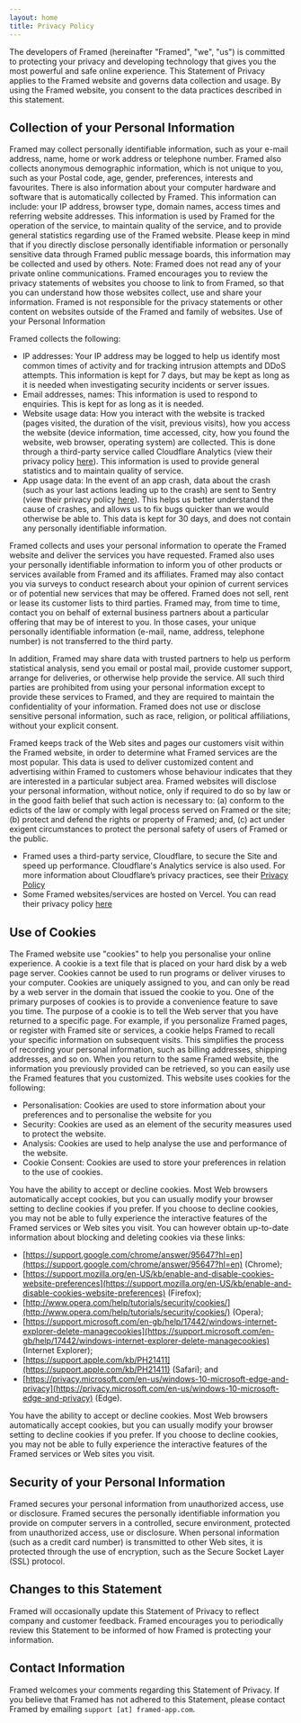 ```yaml
---
layout: home
title: Privacy Policy
---
```


The developers of Framed (hereinafter "Framed", "we", "us") is committed to protecting your privacy and developing technology that gives you the most powerful and safe online experience. This Statement of Privacy applies to the Framed website and governs data collection and usage. By using the Framed website, you consent to the data practices described in this statement.

## Collection of your Personal Information

Framed may collect personally identifiable information, such as your e-mail address, name, home or work address or telephone number. Framed also collects anonymous demographic information, which is not unique to you, such as your Postal code, age, gender, preferences, interests and favourites. There is also information about your computer hardware and software that is automatically collected by Framed. This information can include: your IP address, browser type, domain names, access times and referring website addresses. This information is used by Framed for the operation of the service, to maintain quality of the service, and to provide general statistics regarding use of the Framed website. Please keep in mind that if you directly disclose personally identifiable information or personally sensitive data through Framed public message boards, this information may be collected and used by others. Note: Framed does not read any of your private online communications. Framed encourages you to review the privacy statements of websites you choose to link to from Framed, so that you can understand how those websites collect, use and share your information. Framed is not responsible for the privacy statements or other content on websites outside of the Framed and family of websites.
Use of your Personal Information

Framed collects the following:

- IP addresses: Your IP address may be logged to help us identify most common times of activity and for tracking intrusion attempts and DDoS attempts. This information is kept for 7 days, but may be kept as long as it is needed when investigating security incidents or server issues.
- Email addresses, names: This information is used to respond to enquiries. This is kept for as long as it is needed.
- Website usage data: How you interact with the website is tracked (pages visited, the duration of the visit, previous visits), how you access the website (device information, time accessed, city, how you found the website, web browser, operating system) are collected. This is done through a third-party service called Cloudflare Analytics (view their privacy policy [here](https://www.cloudflare.com/en-gb/privacypolicy/)). This information is used to provide general statistics and to maintain quality of service.
- App usage data: In the event of an app crash, data about the crash (such as your last actions leading up to the crash) are sent to Sentry (view their privacy policy [here](https://sentry.io/privacy/)). This helps us better understand the cause of crashes, and allows us to fix bugs quicker than we would otherwise be able to. This data is kept for 30 days, and does not contain any personally identifiable information.

Framed collects and uses your personal information to operate the Framed website and deliver the services you have requested. Framed also uses your personally identifiable information to inform you of other products or services available from Framed and its affiliates. Framed may also contact you via surveys to conduct research about your opinion of current services or of potential new services that may be offered. Framed does not sell, rent or lease its customer lists to third parties. Framed may, from time to time, contact you on behalf of external business partners about a particular offering that may be of interest to you. In those cases, your unique personally identifiable information (e-mail, name, address, telephone number) is not transferred to the third party.

In addition, Framed may share data with trusted partners to help us perform statistical analysis, send you email or postal mail, provide customer support, arrange for deliveries, or otherwise help provide the service. All such third parties are prohibited from using your personal information except to provide these services to Framed, and they are required to maintain the confidentiality of your information. Framed does not use or disclose sensitive personal information, such as race, religion, or political affiliations, without your explicit consent.

Framed keeps track of the Web sites and pages our customers visit within the Framed website, in order to determine what Framed services are the most popular. This data is used to deliver customized content and advertising within Framed to customers whose behaviour indicates that they are interested in a particular subject area. Framed websites will disclose your personal information, without notice, only if required to do so by law or in the good faith belief that such action is necessary to: (a) conform to the edicts of the law or comply with legal process served on Framed or the site; (b) protect and defend the rights or property of Framed; and, (c) act under exigent circumstances to protect the personal safety of users of Framed or the public.

- Framed uses a third-party service, Cloudflare, to secure the Site and speed up performance. Cloudflare's Analytics service is also used. For more information about Cloudflare’s privacy practices, see their [Privacy Policy](https://www.cloudflare.com/en-gb/privacypolicy/)
- Some Framed websites/services are hosted on Vercel. You can read their privacy policy [here](https://vercel.com/legal/privacy-policy)

## Use of Cookies

The Framed website use "cookies" to help you personalise your online experience. A cookie is a text file that is placed on your hard disk by a web page server. Cookies cannot be used to run programs or deliver viruses to your computer. Cookies are uniquely assigned to you, and can only be read by a web server in the domain that issued the cookie to you. One of the primary purposes of cookies is to provide a convenience feature to save you time. The purpose of a cookie is to tell the Web server that you have returned to a specific page. For example, if you personalize Framed pages, or register with Framed site or services, a cookie helps Framed to recall your specific information on subsequent visits. This simplifies the process of recording your personal information, such as billing addresses, shipping addresses, and so on. When you return to the same Framed website, the information you previously provided can be retrieved, so you can easily use the Framed features that you customized. This website uses cookies for the following:

- Personalisation: Cookies are used to store information about your preferences and to personalise the website for you
- Security: Cookies are used as an element of the security measures used to protect the website.
- Analysis: Cookies are used to help analyse the use and performance of the website.
- Cookie Consent: Cookies are used to store your preferences in relation to the use of cookies.

You have the ability to accept or decline cookies. Most Web browsers automatically accept cookies, but you can usually modify your browser setting to decline cookies if you prefer. If you choose to decline cookies, you may not be able to fully experience the interactive features of the Framed services or Web sites you visit. You can however obtain up-to-date information about blocking and deleting cookies via these links:

- [https://support.google.com/chrome/answer/95647?hl=en](https://support.google.com/chrome/answer/95647?hl=en) (Chrome);
- [https://support.mozilla.org/en-US/kb/enable-and-disable-cookies-website-preferences](https://support.mozilla.org/en-US/kb/enable-and-disable-cookies-website-preferences) (Firefox);
- [http://www.opera.com/help/tutorials/security/cookies/](http://www.opera.com/help/tutorials/security/cookies/) (Opera);
- [https://support.microsoft.com/en-gb/help/17442/windows-internet-explorer-delete-managecookies](https://support.microsoft.com/en-gb/help/17442/windows-internet-explorer-delete-managecookies) (Internet Explorer);
- [https://support.apple.com/kb/PH21411](https://support.apple.com/kb/PH21411) (Safari); and
- [https://privacy.microsoft.com/en-us/windows-10-microsoft-edge-and-privacy](https://privacy.microsoft.com/en-us/windows-10-microsoft-edge-and-privacy) (Edge).

You have the ability to accept or decline cookies. Most Web browsers automatically accept cookies, but you can usually modify your browser setting to decline cookies if you prefer. If you choose to decline cookies, you may not be able to fully experience the interactive features of the Framed services or Web sites you visit.

## Security of your Personal Information

Framed secures your personal information from unauthorized access, use or disclosure. Framed secures the personally identifiable information you provide on computer servers in a controlled, secure environment, protected from unauthorized access, use or disclosure. When personal information (such as a credit card number) is transmitted to other Web sites, it is protected through the use of encryption, such as the Secure Socket Layer (SSL) protocol.

## Changes to this Statement

Framed will occasionally update this Statement of Privacy to reflect company and customer feedback. Framed encourages you to periodically review this Statement to be informed of how Framed is protecting your information.

## Contact Information

Framed welcomes your comments regarding this Statement of Privacy. If you believe that Framed has not adhered to this Statement, please contact Framed by emailing `support [at] framed-app.com`.
